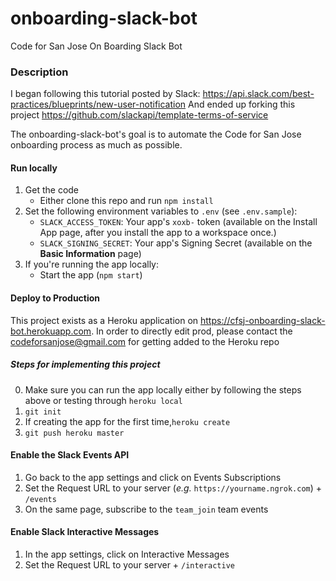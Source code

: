 # onboarding-slack-bot
Code for San Jose On Boarding Slack Bot

### Description
I began following this tutorial posted by Slack: https://api.slack.com/best-practices/blueprints/new-user-notification
And ended up forking this project https://github.com/slackapi/template-terms-of-service

The onboarding-slack-bot's goal is to automate the Code for San Jose onboarding process as much as possible.

#### Run locally
1. Get the code
    * Either clone this repo and run `npm install`
2. Set the following environment variables to `.env` (see `.env.sample`):
    * `SLACK_ACCESS_TOKEN`: Your app's `xoxb-` token (available on the Install App page, after you install the app to a workspace once.)
    * `SLACK_SIGNING_SECRET`: Your app's Signing Secret (available on the **Basic Information** page)
3. If you're running the app locally:
    * Start the app (`npm start`)
    
#### Deploy to Production
This project exists as a Heroku application on https://cfsj-onboarding-slack-bot.herokuapp.com. In order to directly edit prod, please contact the codeforsanjose@gmail.com for getting added to the Heroku repo

##### Steps for implementing this project
0. Make sure you can run the app locally either by following the steps above or testing through `heroku local`
1. `git init`
2. If creating the app for the first time,`heroku create`
3. `git push heroku master`

#### Enable the Slack Events API
1. Go back to the app settings and click on Events Subscriptions
1. Set the Request URL to your server (*e.g.* `https://yourname.ngrok.com`) + `/events`
1. On the same page, subscribe to the `team_join` team events

#### Enable Slack Interactive Messages
1. In the app settings, click on Interactive Messages
1. Set the Request URL to your server + `/interactive`
